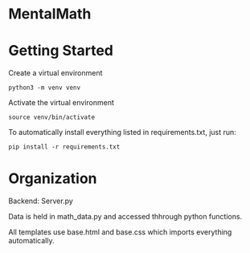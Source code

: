 # MentalMath

# Getting Started

Create a virtual environment

```
python3 -m venv venv
```

Activate the virtual environment
```
source venv/bin/activate
```

To automatically install everything listed in requirements.txt, just run:

```
pip install -r requirements.txt
```

# Organization

Backend: Server.py

Data is held in math_data.py and accessed thhrough python functions. 

All templates use base.html and base.css which imports everything automatically. 